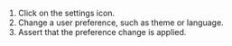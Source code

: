 1. Click on the settings icon.
2. Change a user preference, such as theme or language.
3. Assert that the preference change is applied.